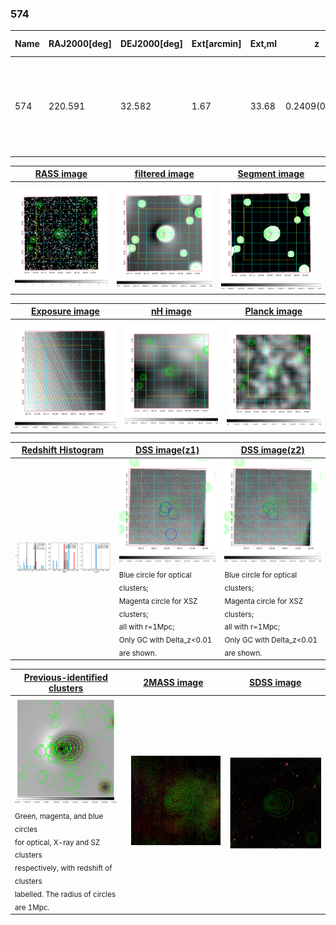 <div STYLE="page-break-after: always;"></div>

### 574

|Name|RAJ2000[deg]|DEJ2000[deg] |Ext[arcmin]| Ext,ml | z | z_src| C|GC(XSZ,Delta_z<0.01)| GC(OPT,Delta_z<0.01)|GC| R_sig[arcmin] | R500[arcmin] | R500[Mpc]| CRsig[c/s] | CR500[c/s] |L500[1E44 erg/s]|F500[1E-12 erg/s/cm^2]| M500[1E14 Msun]|Tx[keV]|Cnt_sig|Beta|Rc[arcmin]|Comment|Alias|
|---|---|---|---|---|---|------|---|--------|---------|----------|---|---|---|---|---|---|---|---|---|---|---|---|---|---|
|574| 220.591| 32.582| 1.67| 33.68| 0.2409(0.006)| z1, z_xsz| B| F20, SPI| C, RM, W| C, F20, N, SPI, Tar, W| 5.875| 4.405| 1.005| 0.079(0.026)| 0.076(0.025)| 2.757(0.498)| 1.578(0.285)| 3.68(0.32)| 5.18(0.29)| 44.0| 0.930(-0.087+0.051)| 4.514(-0.560+0.515)| An SZ cluster with $z$ = 0.2410 and offset = 0.63 Mpc (2.72 arcmin)| t037|

|[RASS image](../image/574/574_img.pdf)|[filtered image](../image/574/574_fil.pdf)|[Segment image](../image/574/574_seg.pdf)|
|-------------------|--------------------|-------------------|
| <img src="../image/574/574_img.png" width="300">  | <img src="../image/574/574_fil.png" width="300">   | <img src="../image/574/574_seg.png" width="300">  |

|[Exposure image](../image/574/574_mex.pdf)| [nH image](../image/574/574_nh.pdf)| [Planck image](../image/574/574_p.pdf)|
|-------------------|--------------------|-------------------|
|<img src="../image/574/574_mex.png" width="300">   | <img src="../image/574/574_nh.png" width="300">    | <img src="../image/574/574_p.png" width="300"> |

|[Redshift Histogram](../image/574/574_zg.pdf) | [DSS image(z1)](../image/574/574_dss_z1.pdf)      |  [DSS image(z2)](../image/574/574_dss_z2.pdf)    |
|-------------------|--------------------|-------------------|
|<img src="../image/574/574_zg.png" width="300"> |<img src="../image/574/574_dss_z1.png" width="300"> <sub><br>Blue circle for optical clusters; <br>Magenta circle for XSZ clusters; <br>all with r=1Mpc; <br>Only GC with Delta_z<0.01 are shown. </sub>| <img src="../image/574/574_dss_z2.png" width="300"><sub><br>Blue circle for optical clusters; <br>Magenta circle for XSZ clusters; <br>all with r=1Mpc; <br>Only GC with Delta_z<0.01 are shown. </sub> |

|[Previous-identified clusters](../image/574/574_gc.pdf) | [2MASS image](../image/574/574_2mass.pdf)      |[SDSS image](../image/574/574_sdss.pdf)   |
|-------------------|-------------------|-------------------|
|<img src=../image/574/574_gc.png width="300"> <br><sub>Green, magenta, and blue circles <br>for optical, X-ray and SZ clusters <br>respectively, with redshift of clusters <br>labelled. The radius of circles <br>are 1Mpc.</sub>|<img src="../image/574/574_2mass.png" width="300">  | <img src="../image/574/574_sdss.png" width="300">  |




